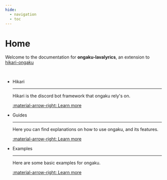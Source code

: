 ```yaml
---
hide:
  - navigation
  - toc
---
```


# Home

Welcome to the documentation for **ongaku-lavalyrics**, an extension to [hikari-ongaku](https://ongaku.mplaty.com/)

<br>

<div class="grid cards" markdown>

-  Hikari

    ---

    Hikari is the discord bot framework that ongaku rely's on.

    [:material-arrow-right: Learn more](https://hikari-py.dev/)

-  Guides

    ---

    Here you can find explanations on how to use ongaku, and its features.

    [:material-arrow-right: Learn more](gs/index.md)

-  Examples

    ---

    Here are some basic examples for ongaku.

    [:material-arrow-right: Learn more](https://github.com/MPlatypus/ongaku-lavalyrics/tree/main/examples/)

</div>
